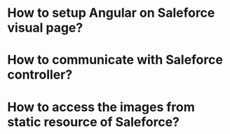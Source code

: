 # How to setup Angular on Saleforce visual page?

# How to communicate with Saleforce controller?

# How to access the images from static resource of Saleforce?
